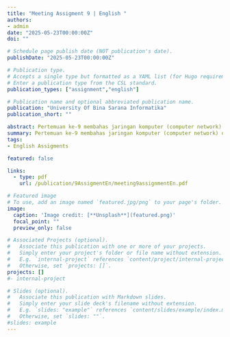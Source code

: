 ```yaml
---
title: "Meeting Assigment 9 | English "
authors:
- admin
date: "2025-05-23T00:00:00Z"
doi: ""

# Schedule page publish date (NOT publication's date).
publishDate: "2025-05-23T00:00:00Z"

# Publication type.
# Accepts a single type but formatted as a YAML list (for Hugo requirements).
# Enter a publication type from the CSL standard.
publication_types: ["assignment","english"]

# Publication name and optional abbreviated publication name.
publication: "University Of Bina Sarana Informatika"
publication_short: ""

abstract: Pertemuan ke-9 membahas jaringan komputer (computer network) dengan fokus pada definisi, klasifikasi, komponen infrastruktur, serta konsep dasar yang relevan. Berdasarkan materi, jaringan komputer didefinisikan sebagai sistem interkoneksi antarperangkat (node) untuk memfasilitasi pertukaran data dan sumber daya. Keunggulan utamanya mencakup resource sharing (seperti printer atau server) dan efisiensi komunikasi data, yang menjadi fondasi kolaborasi digital di era modern.
summary: Pertemuan ke-9 membahas jaringan komputer (computer network) dengan fokus pada definisi, klasifikasi, komponen infrastruktur, serta konsep dasar yang relevan. Berdasarkan materi, jaringan komputer didefinisikan sebagai sistem interkoneksi antarperangkat (node) untuk memfasilitasi pertukaran data dan sumber daya. Keunggulan utamanya mencakup resource sharing (seperti printer atau server) dan efisiensi komunikasi data, yang menjadi fondasi kolaborasi digital di era modern.
tags:
- English Assigments

featured: false

links:
  - type: pdf
    url: /publication/9AssigmentEn/meeting9assignmentEn.pdf

# Featured image
# To use, add an image named `featured.jpg/png` to your page's folder. 
image:
  caption: 'Image credit: [**Unsplash**](featured.png)'
  focal_point: ""
  preview_only: false

# Associated Projects (optional).
#   Associate this publication with one or more of your projects.
#   Simply enter your project's folder or file name without extension.
#   E.g. `internal-project` references `content/project/internal-project/index.md`.
#   Otherwise, set `projects: []`.
projects: []
#- internal-project

# Slides (optional).
#   Associate this publication with Markdown slides.
#   Simply enter your slide deck's filename without extension.
#   E.g. `slides: "example"` references `content/slides/example/index.md`.
#   Otherwise, set `slides: ""`.
#slides: example
---
```


